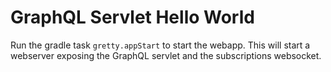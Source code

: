 # GraphQL Servlet Hello World

Run the gradle task `gretty.appStart` to start the webapp.
This will start a webserver exposing the GraphQL servlet
and the subscriptions websocket.
